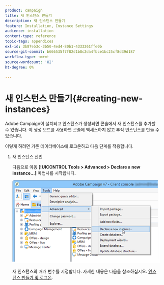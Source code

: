 ```yaml
---
product: campaign
title: 새 인스턴스 만들기
description: 새 인스턴스 만들기
feature: Installation, Instance Settings
audience: installation
content-type: reference
topic-tags: appendices
exl-id: 3b87eb3c-3b50-4ed4-80b1-4333261ffe0b
source-git-commit: b666535f7f82d1b8c2da4fbce1bc25cf8d39d187
workflow-type: tm+mt
source-wordcount: '82'
ht-degree: 0%

---
```


# 새 인스턴스 만들기{#creating-new-instances}



Adobe Campaign이 설치되고 인스턴스가 생성되면 콘솔에서 새 인스턴스를 추가할 수 있습니다. 이 생성 모드를 사용하면 콘솔에 액세스하지 않고 추적 인스턴스를 만들 수 있습니다.

이렇게 하려면 기존 데이터베이스에 로그온하고 다음 단계를 적용합니다.

1. 새 인스턴스 선언

   다음으로 이동 **[!UICONTROL Tools > Advanced > Declare a new instance...]** 마법사를 시작합니다.

   ![](assets/s_ncs_install_declare_instance_menu.png)

   새 인스턴스의 매개 변수를 지정합니다. 자세한 내용은 다음을 참조하십시오. [인스턴스 만들기 및 로그온](../../installation/using/creating-an-instance-and-logging-on.md).
